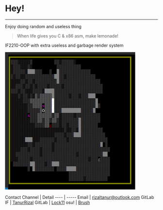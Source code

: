 # Hey!
---
Enjoy doing random and useless thing

> When life gives you C & x86 asm, make lemonade!

IF2210-OOP with extra useless and garbage render system

![V2.5 Raycast](https://raw.githubusercontent.com/Lock1/IF2210-OOP-1/main/other/img/raycast-decoloration.gif)


Contact
Channel   | Detail
----      | -----
Email     | rizaltanur@outlook.com 
GitLab IF | [TanurRizal](https://gitlab.informatika.org/TanurRizal) 
GitLab    | [Lock11](https://gitlab.com/Lock11) 
osu!      | [Brush](https://osu.ppy.sh/u/brush)
